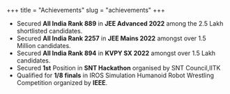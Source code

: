 +++
title = "Achievements"
slug = "achievements"
+++



- Secured **All India Rank 889** in **JEE Advanced 2022** among the 2.5 Lakh shortlisted candidates.
- Secured **All India Rank 2257** in **JEE Mains 2022** amongst over 1.5 Million candidates.
- Secured **All India Rank 894** in **KVPY SX 2022** amongst over 1.5 Lakh candidates.
- Secured **1st** Position in **SNT Hackathon** organised by SNT Council,IITK
- Qualified for **1/8 finals** in IROS Simulation Humanoid Robot Wrestling Competition organized by **IEEE**.